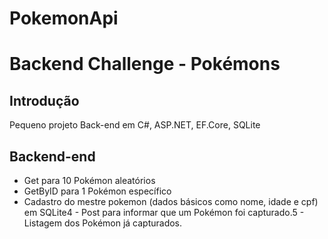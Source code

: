 # PokemonApi

# Backend Challenge - Pokémons

## Introdução

Pequeno projeto Back-end em C#, ASP.NET, EF.Core, SQLite

## Backend-end

- Get para 10 Pokémon aleatórios
- GetByID para 1 Pokémon específico
- Cadastro do mestre pokemon (dados básicos como nome, idade e cpf) em SQLite4 - Post para informar que um Pokémon foi capturado.5 - Listagem dos Pokémon já capturados.
